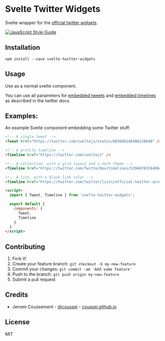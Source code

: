 # Svelte Twitter Widgets

Svelte wrapper for the [official twitter widgets](https://dev.twitter.com/web/overview).

[![JavaScript Style Guide](https://cdn.rawgit.com/standard/standard/master/badge.svg)](https://github.com/standard/standard)

## Installation

```
npm install --save svelte-twitter-widgets
```


## Usage

Use as a normal svelte component.

You can use all parameters for [embedded tweets](https://dev.twitter.com/web/embedded-tweets/parameters) and [embedded timelines](https://dev.twitter.com/web/embedded-timelines/parameters) as described in the twitter docs.

## Examples:

An example Svelte component embedding some Twitter stuff:

```html
<!-- A single tweet -->
<Tweet href="https://twitter.com/sveltejs/status/803680146486128640" />

<!-- A profile timeline -->
<Timeline href="https://twitter.com/sveltejs" />

<!-- A collection, with a grid layout and a dark theme -->
<Timeline href="https://twitter.com/TwitterDev/timelines/539487832448843776" grid theme="dark" />

<!-- A list, with a black link color -->
<Timeline href="https://twitter.com/twitter/lists/official-twitter-accounts" linkColor="#000"/>

<script>
  import { Tweet, Timeline } from 'svelte-twitter-widgets';

  export default {
    components: {
      Tweet,
      Timeline
    }
  }
</script>
```

## Contributing

1. Fork it!
2. Create your feature branch: `git checkout -b my-new-feature`
3. Commit your changes: `git commit -am 'Add some feature'`
4. Push to the branch: `git push origin my-new-feature`
5. Submit a pull request

## Credits

* Jeroen Coussement - [@coussej](https://twitter.com/coussej) - [coussej.github.io](http://coussej.github.io)

## License

MIT
